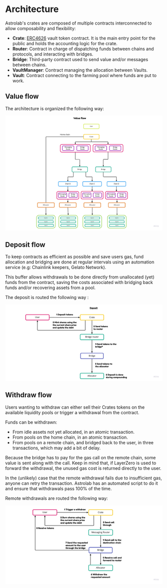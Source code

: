 # Architecture

Astrolab's crates are composed of multiple contracts interconnected to allow composability and flexibility:

- **Crate**: [ERC4626](https://ethereum.org/en/developers/docs/standards/tokens/erc-4626/) vault token contract. It is the main entry point for the public and holds the accounting logic for the crate.
- **Router**: Contract in charge of dispatching funds between chains and protocols, and interacting with bridges.
- **Bridge**: Third-party contract used to send value and/or messages between chains.
- **VaultManager**: Contract managing the allocation between Vaults.
- **Vault**: Contract connecting to the farming pool where funds are put to work.

## Value flow

The architecture is organized the following way:

![value flow](/media/value-flow.jpg)

## Deposit flow

To keep contracts as efficient as possible and save users gas, fund allocation and bridging are done at regular intervals using an automation service (e.g: Chainlink keepers, Gelato Network).

This buffer allows withdrawals to be done directly from unallocated (yet) funds from the contract, saving the costs associated with bridging back funds and/or recovering assets from a pool.

The deposit is routed the following way :

![deposit flow](/media/deposit-flow.jpg)

## Withdraw flow

Users wanting to withdraw can either sell their Crates tokens on the available liquidity pools or trigger a withdrawal from the contract.

Funds can be withdrawn:

- From idle assets not yet allocated, in an atomic transaction.
- From pools on the home chain, in an atomic transaction.
- From pools on a remote chain, and bridged back to the user, in three transactions, which may add a bit of delay.

Because the bridge has to pay for the gas call on the remote chain, some value is sent along with the call. Keep in mind that, if LayerZero is used to forward the withdrawal, the unused gas cost is returned directly to the user.

In the (unlikely) case that the remote withdrawal fails due to insufficient gas, anyone can retry the transaction. Astrolab has an automated script to do it and ensure that withdrawals pass 100% of the time.

Remote withdrawals are routed the following way:

![withdraw flow](/media/withdraw-flow.jpg)
